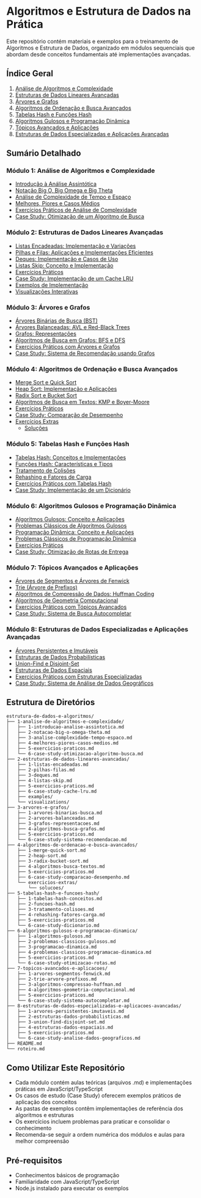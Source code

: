# Algoritmos e Estrutura de Dados na Prática

Este repositório contém materiais e exemplos para o treinamento de Algoritmos e Estrutura de Dados, organizado em módulos sequenciais que abordam desde conceitos fundamentais até implementações avançadas.

## Índice Geral

1. [Análise de Algoritmos e Complexidade](#módulo-1-análise-de-algoritmos-e-complexidade)
2. [Estruturas de Dados Lineares Avançadas](#módulo-2-estruturas-de-dados-lineares-avançadas)
3. [Árvores e Grafos](#módulo-3-árvores-e-grafos)
4. [Algoritmos de Ordenação e Busca Avançados](#módulo-4-algoritmos-de-ordenação-e-busca-avançados)
5. [Tabelas Hash e Funções Hash](#módulo-5-tabelas-hash-e-funções-hash)
6. [Algoritmos Gulosos e Programação Dinâmica](#módulo-6-algoritmos-gulosos-e-programação-dinâmica)
7. [Tópicos Avançados e Aplicações](#módulo-7-tópicos-avançados-e-aplicações)
8. [Estruturas de Dados Especializadas e Aplicações Avançadas](#módulo-8-estruturas-de-dados-especializadas-e-aplicações-avançadas)

## Sumário Detalhado

### Módulo 1: Análise de Algoritmos e Complexidade
- [Introdução à Análise Assintótica](./1-analise-de-algoritmos-e-complexidade/1-introducao-analise-assintotica.md)
- [Notação Big O, Big Omega e Big Theta](./1-analise-de-algoritmos-e-complexidade/2-notacao-big-o-omega-theta.md)
- [Análise de Complexidade de Tempo e Espaço](./1-analise-de-algoritmos-e-complexidade/3-analise-complexidade-tempo-espaco.md)
- [Melhores, Piores e Casos Médios](./1-analise-de-algoritmos-e-complexidade/4-melhores-piores-casos-medios.md)
- [Exercícios Práticos de Análise de Complexidade](./1-analise-de-algoritmos-e-complexidade/5-exercicios-praticos.md)
- [Case Study: Otimização de um Algoritmo de Busca](./1-analise-de-algoritmos-e-complexidade/6-case-study-otimizacao-algoritmo-busca.md)

### Módulo 2: Estruturas de Dados Lineares Avançadas
- [Listas Encadeadas: Implementação e Variações](./2-estruturas-de-dados-lineares-avancadas/1-listas-encadeadas.md)
- [Pilhas e Filas: Aplicações e Implementações Eficientes](./2-estruturas-de-dados-lineares-avancadas/2-pilhas-filas.md)
- [Deques: Implementação e Casos de Uso](./2-estruturas-de-dados-lineares-avancadas/3-deques.md)
- [Listas Skip: Conceito e Implementação](./2-estruturas-de-dados-lineares-avancadas/4-listas-skip.md)
- [Exercícios Práticos](./2-estruturas-de-dados-lineares-avancadas/5-exercicios-praticos.md)
- [Case Study: Implementação de um Cache LRU](./2-estruturas-de-dados-lineares-avancadas/6-case-study-cache-lru.md)
- [Exemplos de Implementação](./2-estruturas-de-dados-lineares-avancadas/examples/)
- [Visualizações Interativas](./2-estruturas-de-dados-lineares-avancadas/visualizations/)

### Módulo 3: Árvores e Grafos
- [Árvores Binárias de Busca (BST)](./3-arvores-e-grafos/1-arvores-binarias-busca.md)
- [Árvores Balanceadas: AVL e Red-Black Trees](./3-arvores-e-grafos/2-arvores-balanceadas.md)
- [Grafos: Representações](./3-arvores-e-grafos/3-grafos-representacoes.md)
- [Algoritmos de Busca em Grafos: BFS e DFS](./3-arvores-e-grafos/4-algoritmos-busca-grafos.md)
- [Exercícios Práticos com Árvores e Grafos](./3-arvores-e-grafos/5-exercicios-praticos.md)
- [Case Study: Sistema de Recomendação usando Grafos](./3-arvores-e-grafos/6-case-study-sistema-recomendacao.md)

### Módulo 4: Algoritmos de Ordenação e Busca Avançados
- [Merge Sort e Quick Sort](./4-algoritmos-de-ordenacao-e-busca-avancados/1-merge-quick-sort.md)
- [Heap Sort: Implementação e Aplicações](./4-algoritmos-de-ordenacao-e-busca-avancados/2-heap-sort.md)
- [Radix Sort e Bucket Sort](./4-algoritmos-de-ordenacao-e-busca-avancados/3-radix-bucket-sort.md)
- [Algoritmos de Busca em Textos: KMP e Boyer-Moore](./4-algoritmos-de-ordenacao-e-busca-avancados/4-algoritmos-busca-textos.md)
- [Exercícios Práticos](./4-algoritmos-de-ordenacao-e-busca-avancados/5-exercicios-praticos.md)
- [Case Study: Comparação de Desempenho](./4-algoritmos-de-ordenacao-e-busca-avancados/6-case-study-comparacao-desempenho.md)
- [Exercícios Extras](./4-algoritmos-de-ordenacao-e-busca-avancados/exercicios-extras/)
  - [Soluções](./4-algoritmos-de-ordenacao-e-busca-avancados/exercicios-extras/solucoes/)

### Módulo 5: Tabelas Hash e Funções Hash
- [Tabelas Hash: Conceitos e Implementações](./5-tabelas-hash-e-funcoes-hash/1-tabelas-hash-conceitos.md)
- [Funções Hash: Características e Tipos](./5-tabelas-hash-e-funcoes-hash/2-funcoes-hash.md)
- [Tratamento de Colisões](./5-tabelas-hash-e-funcoes-hash/3-tratamento-colisoes.md)
- [Rehashing e Fatores de Carga](./5-tabelas-hash-e-funcoes-hash/4-rehashing-fatores-carga.md)
- [Exercícios Práticos com Tabelas Hash](./5-tabelas-hash-e-funcoes-hash/5-exercicios-praticos.md)
- [Case Study: Implementação de um Dicionário](./5-tabelas-hash-e-funcoes-hash/6-case-study-dicionario.md)

### Módulo 6: Algoritmos Gulosos e Programação Dinâmica
- [Algoritmos Gulosos: Conceito e Aplicações](./6-algoritmos-gulosos-e-programacao-dinamica/1-algoritmos-gulosos.md)
- [Problemas Clássicos de Algoritmos Gulosos](./6-algoritmos-gulosos-e-programacao-dinamica/2-problemas-classicos-gulosos.md)
- [Programação Dinâmica: Conceito e Aplicações](./6-algoritmos-gulosos-e-programacao-dinamica/3-programacao-dinamica.md)
- [Problemas Clássicos de Programação Dinâmica](./6-algoritmos-gulosos-e-programacao-dinamica/4-problemas-classicos-programacao-dinamica.md)
- [Exercícios Práticos](./6-algoritmos-gulosos-e-programacao-dinamica/5-exercicios-praticos.md)
- [Case Study: Otimização de Rotas de Entrega](./6-algoritmos-gulosos-e-programacao-dinamica/6-case-study-otimizacao-rotas.md)

### Módulo 7: Tópicos Avançados e Aplicações
- [Árvores de Segmentos e Árvores de Fenwick](./7-topicos-avancados-e-aplicacoes/1-arvores-segmentos-fenwick.md)
- [Trie (Árvore de Prefixos)](./7-topicos-avancados-e-aplicacoes/2-trie-arvore-prefixos.md)
- [Algoritmos de Compressão de Dados: Huffman Coding](./7-topicos-avancados-e-aplicacoes/3-algoritmos-compressao-huffman.md)
- [Algoritmos de Geometria Computacional](./7-topicos-avancados-e-aplicacoes/4-algoritmos-geometria-computacional.md)
- [Exercícios Práticos com Tópicos Avançados](./7-topicos-avancados-e-aplicacoes/5-exercicios-praticos.md)
- [Case Study: Sistema de Busca Autocompletar](./7-topicos-avancados-e-aplicacoes/6-case-study-sistema-autocompletar.md)

### Módulo 8: Estruturas de Dados Especializadas e Aplicações Avançadas
- [Árvores Persistentes e Imutáveis](./8-estruturas-de-dados-especializadas-e-aplicacoes-avancadas/1-arvores-persistentes-imutaveis.md)
- [Estruturas de Dados Probabilísticas](./8-estruturas-de-dados-especializadas-e-aplicacoes-avancadas/2-estruturas-dados-probabilisticas.md)
- [Union-Find e Disjoint-Set](./8-estruturas-de-dados-especializadas-e-aplicacoes-avancadas/3-union-find-disjoint-set.md)
- [Estruturas de Dados Espaciais](./8-estruturas-de-dados-especializadas-e-aplicacoes-avancadas/4-estruturas-dados-espaciais.md)
- [Exercícios Práticos com Estruturas Especializadas](./8-estruturas-de-dados-especializadas-e-aplicacoes-avancadas/5-exercicios-praticos.md)
- [Case Study: Sistema de Análise de Dados Geográficos](./8-estruturas-de-dados-especializadas-e-aplicacoes-avancadas/6-case-study-analise-dados-geograficos.md)

## Estrutura de Diretórios

```
estrutura-de-dados-e-algoritmos/
├── 1-analise-de-algoritmos-e-complexidade/
│   ├── 1-introducao-analise-assintotica.md
│   ├── 2-notacao-big-o-omega-theta.md
│   ├── 3-analise-complexidade-tempo-espaco.md
│   ├── 4-melhores-piores-casos-medios.md
│   ├── 5-exercicios-praticos.md
│   └── 6-case-study-otimizacao-algoritmo-busca.md
├── 2-estruturas-de-dados-lineares-avancadas/
│   ├── 1-listas-encadeadas.md
│   ├── 2-pilhas-filas.md
│   ├── 3-deques.md
│   ├── 4-listas-skip.md
│   ├── 5-exercicios-praticos.md
│   ├── 6-case-study-cache-lru.md
│   ├── examples/
│   └── visualizations/
├── 3-arvores-e-grafos/
│   ├── 1-arvores-binarias-busca.md
│   ├── 2-arvores-balanceadas.md
│   ├── 3-grafos-representacoes.md
│   ├── 4-algoritmos-busca-grafos.md
│   ├── 5-exercicios-praticos.md
│   └── 6-case-study-sistema-recomendacao.md
├── 4-algoritmos-de-ordenacao-e-busca-avancados/
│   ├── 1-merge-quick-sort.md
│   ├── 2-heap-sort.md
│   ├── 3-radix-bucket-sort.md
│   ├── 4-algoritmos-busca-textos.md
│   ├── 5-exercicios-praticos.md
│   ├── 6-case-study-comparacao-desempenho.md
│   └── exercicios-extras/
│       └── solucoes/
├── 5-tabelas-hash-e-funcoes-hash/
│   ├── 1-tabelas-hash-conceitos.md
│   ├── 2-funcoes-hash.md
│   ├── 3-tratamento-colisoes.md
│   ├── 4-rehashing-fatores-carga.md
│   ├── 5-exercicios-praticos.md
│   └── 6-case-study-dicionario.md
├── 6-algoritmos-gulosos-e-programacao-dinamica/
│   ├── 1-algoritmos-gulosos.md
│   ├── 2-problemas-classicos-gulosos.md
│   ├── 3-programacao-dinamica.md
│   ├── 4-problemas-classicos-programacao-dinamica.md
│   ├── 5-exercicios-praticos.md
│   └── 6-case-study-otimizacao-rotas.md
├── 7-topicos-avancados-e-aplicacoes/
│   ├── 1-arvores-segmentos-fenwick.md
│   ├── 2-trie-arvore-prefixos.md
│   ├── 3-algoritmos-compressao-huffman.md
│   ├── 4-algoritmos-geometria-computacional.md
│   ├── 5-exercicios-praticos.md
│   └── 6-case-study-sistema-autocompletar.md
├── 8-estruturas-de-dados-especializadas-e-aplicacoes-avancadas/
│   ├── 1-arvores-persistentes-imutaveis.md
│   ├── 2-estruturas-dados-probabilisticas.md
│   ├── 3-union-find-disjoint-set.md
│   ├── 4-estruturas-dados-espaciais.md
│   ├── 5-exercicios-praticos.md
│   └── 6-case-study-analise-dados-geograficos.md
├── README.md
└── roteiro.md
```

## Como Utilizar Este Repositório

- Cada módulo contém aulas teóricas (arquivos .md) e implementações práticas em JavaScript/TypeScript
- Os casos de estudo (Case Study) oferecem exemplos práticos de aplicação dos conceitos
- As pastas de exemplos contêm implementações de referência dos algoritmos e estruturas
- Os exercícios incluem problemas para praticar e consolidar o conhecimento
- Recomenda-se seguir a ordem numérica dos módulos e aulas para melhor compreensão

## Pré-requisitos

- Conhecimentos básicos de programação
- Familiaridade com JavaScript/TypeScript
- Node.js instalado para executar os exemplos 